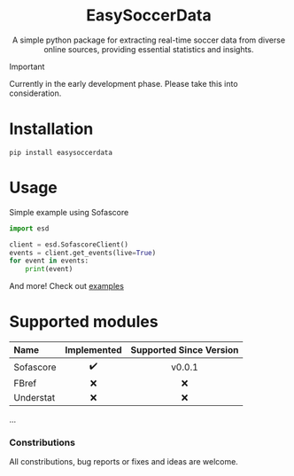 <h1 align="center">EasySoccerData</h1>
<p align="center">
A simple python package for extracting real-time soccer data from diverse online sources, providing essential statistics and insights.
</p>


> [!IMPORTANT]  
> Currently in the early development phase. Please take this into consideration.

# Installation
```
pip install easysoccerdata
```

# Usage
Simple example using Sofascore
```py
import esd

client = esd.SofascoreClient()
events = client.get_events(live=True)
for event in events:
    print(event)
```

And more! Check out [examples](https://github.com/manucabral/EasySoccerData/tree/main/examples)

# Supported modules

| Name | Implemented | Supported Since Version |
| :---  | :---: |  :---: |
| Sofascore   | ✔️ |  v0.0.1  |
| FBref    | ❌ |  ❌  |
| Understat | ❌ |  ❌  |
...

### Constributions
All constributions, bug reports or fixes and ideas are welcome.
